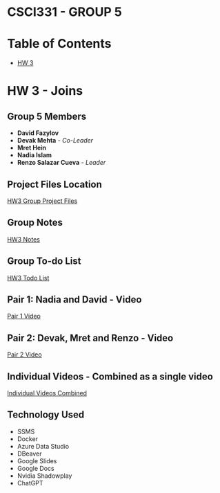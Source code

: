 # CSCI331 - GROUP 5
# Table of Contents
- [HW 3](#hw-3---multiple-queries)

# HW 3 - Joins

## Group 5 Members

- **David Fazylov**
- **Devak Mehta** - *Co-Leader*
- **Mret Hein**
- **Nadia Islam**
- **Renzo Salazar Cueva** - *Leader*

## Project Files Location

[HW3 Group Project Files](https://github.com/rnzsalazar/CSCI331_Group5/tree/master/HW3)

## Group Notes

[HW3 Notes](https://github.com/rnzsalazar/CSCI331_Group5/blob/master/HW3/HW3_Group5_Notes.docx)

## Group To-do List

[HW3 Todo List](https://github.com/rnzsalazar/CSCI331_Group5/blob/master/HW3/Group5_Todo_List.xlsx)

## Pair 1: Nadia and David - Video

[Pair 1 Video](https://youtu.be/qopjNlT_59s)

## Pair 2: Devak, Mret and Renzo - Video

[Pair 2 Video](https://youtu.be/aS7neb4CYiI)

## Individual Videos - Combined as a single video

[Individual Videos Combined](https://youtu.be/S-AQqGypy_Q)

## Technology Used
- SSMS
- Docker
- Azure Data Studio
- DBeaver
- Google Slides
- Google Docs
- Nvidia Shadowplay
- ChatGPT
